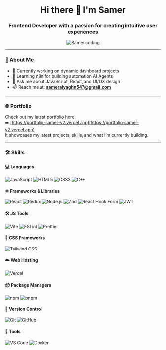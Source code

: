 <h1 align="center">Hi there 👋 I'm Samer</h1>

<h3 align="center">Frontend Developer with a passion for creating intuitive user experiences</h3>

<p align="center">
  <img align="center" alt="Samer coding" src="https://cdn.dribbble.com/users/1059583/screenshots/4171367/coding-freak.gif">
</p>

---

### 🚀 About Me

- 🔭 Currently working on dynamic dashboard projects
- 🌱 Learning n8n for building automation AI Agents
- 💬 Ask me about JavaScript, React, and UI/UX design
- 📫 Reach me at: **sameralyaghn547@gmail.com**

---

### 🌐 Portfolio

Check out my latest portfolio here:  
➡️ [https://portfolio-samer-v2.vercel.app](https://portfolio-samer-v2.vercel.app)  
It showcases my latest projects, skills, and what I’m currently building.

---

### 🛠️ Skills

#### 💻 Languages
![JavaScript](https://img.shields.io/badge/-JavaScript-F7DF1E?style=flat-square&logo=javascript&logoColor=black)
![HTML5](https://img.shields.io/badge/-HTML5-E34F26?style=flat-square&logo=html5&logoColor=white)
![CSS3](https://img.shields.io/badge/-CSS3-1572B6?style=flat-square&logo=css3&logoColor=white)
![C++](https://img.shields.io/badge/-C%2B%2B-00599C?style=flat-square&logo=c%2B%2B&logoColor=white)

#### ⚛️ Frameworks & Libraries
![React](https://img.shields.io/badge/-React-61DAFB?style=flat-square&logo=react&logoColor=black)
![Redux](https://img.shields.io/badge/-Redux-764ABC?style=flat-square&logo=redux&logoColor=white)
![Node.js](https://img.shields.io/badge/-Node.js-339933?style=flat-square&logo=node.js&logoColor=white)
![Zod](https://img.shields.io/badge/-Zod-3C3C3C?style=flat-square&logo=typescript&logoColor=white)
![React Hook Form](https://img.shields.io/badge/-React_Hook_Form-EC5990?style=flat-square&logo=react&logoColor=white)
![JWT](https://img.shields.io/badge/-JWT-black?style=flat-square&logo=JSON&logoColor=white)

#### 🛠️ JS Tools
![Vite](https://img.shields.io/badge/-Vite-646CFF?style=flat-square&logo=vite&logoColor=white)
![ESLint](https://img.shields.io/badge/-ESLint-4B32C3?style=flat-square&logo=eslint&logoColor=white)
![Prettier](https://img.shields.io/badge/-Prettier-F7B93E?style=flat-square&logo=prettier&logoColor=black)

#### 🎨 CSS Frameworks
![Tailwind CSS](https://img.shields.io/badge/-Tailwind_CSS-38B2AC?style=flat-square&logo=tailwind-css&logoColor=white)

#### ☁️ Web Hosting
![Vercel](https://img.shields.io/badge/-Vercel-000000?style=flat-square&logo=vercel&logoColor=white)

#### 📦 Package Managers
![npm](https://img.shields.io/badge/-npm-CB3837?style=flat-square&logo=npm&logoColor=white)
![pnpm](https://img.shields.io/badge/-pnpm-F69220?style=flat-square&logo=pnpm&logoColor=white)

#### 🔐 Version Control
![Git](https://img.shields.io/badge/-Git-F05032?style=flat-square&logo=git&logoColor=white)
![GitHub](https://img.shields.io/badge/-GitHub-181717?style=flat-square&logo=github&logoColor=white)

#### 🧪 Tools
![VS Code](https://img.shields.io/badge/-VS_Code-007ACC?style=flat-square&logo=visual-studio-code&logoColor=white)
![Docker](https://img.shields.io/badge/-Docker-2496ED?style=flat-square&logo=docker&logoColor=white)
